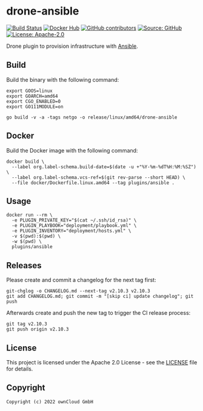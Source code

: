 # drone-ansible

[![Build Status](https://img.shields.io/drone/build/owncloud-ci/drone-ansible?logo=drone&server=https%3A%2F%2Fdrone.owncloud.com)](https://drone.owncloud.com/owncloud-ci/drone-ansible)
[![Docker Hub](https://img.shields.io/docker/v/owncloudci/drone-ansible?logo=docker&label=dockerhub&sort=semver&logoColor=white)](https://hub.docker.com/r/owncloudci/drone-ansible)
[![GitHub contributors](https://img.shields.io/github/contributors/owncloud-ci/drone-ansible)](https://github.com/owncloud-ci/drone-ansible/graphs/contributors)
[![Source: GitHub](https://img.shields.io/badge/source-github-blue.svg?logo=github&logoColor=white)](https://github.com/owncloud-ci/drone-ansible)
[![License: Apache-2.0](https://img.shields.io/github/license/owncloud-ci/drone-ansible)](https://github.com/owncloud-ci/drone-ansible/blob/master/LICENSE)

Drone plugin to provision infrastructure with [Ansible](https://www.ansible.com/).

## Build

Build the binary with the following command:

```console
export GOOS=linux
export GOARCH=amd64
export CGO_ENABLED=0
export GO111MODULE=on

go build -v -a -tags netgo -o release/linux/amd64/drone-ansible
```

## Docker

Build the Docker image with the following command:

```console
docker build \
  --label org.label-schema.build-date=$(date -u +"%Y-%m-%dT%H:%M:%SZ") \
  --label org.label-schema.vcs-ref=$(git rev-parse --short HEAD) \
  --file docker/Dockerfile.linux.amd64 --tag plugins/ansible .
```

## Usage

```console
docker run --rm \
  -e PLUGIN_PRIVATE_KEY="$(cat ~/.ssh/id_rsa)" \
  -e PLUGIN_PLAYBOOK="deployment/playbook.yml" \
  -e PLUGIN_INVENTORY="deployment/hosts.yml" \
  -v $(pwd):$(pwd) \
  -w $(pwd) \
  plugins/ansible
```

## Releases

Please create and commit a changelog for the next tag first:

```Shell
git-chglog -o CHANGELOG.md --next-tag v2.10.3 v2.10.3
git add CHANGELOG.md; git commit -m "[skip ci] update changelog"; git push
```

Afterwards create and push the new tag to trigger the CI release process:

```Shell
git tag v2.10.3
git push origin v2.10.3
```

## License

This project is licensed under the Apache 2.0 License - see the [LICENSE](https://github.com/owncloud-ci/drone-ansible/blob/master/LICENSE) file for details.

## Copyright

```Text
Copyright (c) 2022 ownCloud GmbH
```
